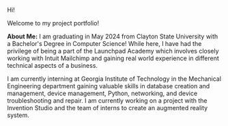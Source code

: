 Hi!

Welcome to my project portfolio! 

**About Me:**
I am graduating in May 2024 from Clayton State University with a Bachelor's Degree in Computer Science! While here, I have had the privilege of being a part of the Launchpad Academy which involves closely working with Intuit Mailchimp and gaining real world experience in different technical aspects of a business. 

I am currently interning at Georgia Institute of Technology in the Mechanical Engineering department gaining valuable skills in database creation and management, device management, Python, networking, and device troubleshooting and repair. I am currently working on a project with the Invention Studio and the team of interns to create an augmented reality system.



